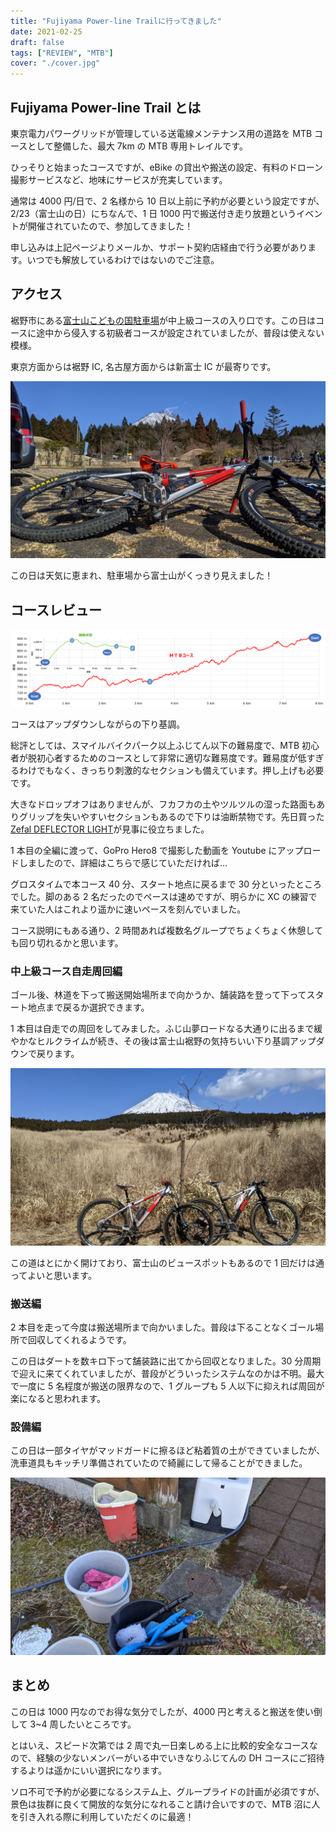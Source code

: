 ```yaml
---
title: "Fujiyama Power-line Trailに行ってきました"
date: 2021-02-25
draft: false
tags: ["REVIEW", "MTB"]
cover: "./cover.jpg"
---
```


## Fujiyama Power-line Trail とは

東京電力パワーグリッドが管理している送電線メンテナンス用の道路を MTB コースとして整備した、最大 7km の MTB 専用トレイルです。

ひっそりと始まったコースですが、eBike の貸出や搬送の設定、有料のドローン撮影サービスなど、地味にサービスが充実しています。

<LinkBox url="https://www.tepco.co.jp/pg/company/summary/office/shizuoka/MTB/index-j.html" />

通常は 4000 円/日で、2 名様から 10 日以上前に予約が必要という設定ですが、2/23（富士山の日）にちなんで、1 日 1000 円で搬送付き走り放題というイベントが開催されていたので、参加してきました！

申し込みは上記ページよりメールか、サポート契約店経由で行う必要があります。いつでも解放しているわけではないのでご注意。

## アクセス

裾野市にある[富士山こどもの国駐車場](https://goo.gl/maps/mZF28hixrq9QBbsr9)が中上級コースの入り口です。この日はコースに途中から侵入する初級者コースが設定されていましたが、普段は使えない模様。

東京方面からは裾野 IC, 名古屋方面からは新富士 IC が最寄りです。

![いい天気](./cover.jpg)

この日は天気に恵まれ、駐車場から富士山がくっきり見えました！

## コースレビュー

![コースプロフィール](./Fujiyama_Power-line_Trail_Course2.png)

コースはアップダウンしながらの下り基調。

総評としては、スマイルバイクパーク以上ふじてん以下の難易度で、MTB 初心者が脱初心者するためのコースとして非常に適切な難易度です。難易度が低すぎるわけでもなく、きっちり刺激的なセクションも備えています。押し上げも必要です。

大きなドロップオフはありませんが、フカフカの土やツルツルの湿った路面もありグリップを失いやすいセクションもあるので下りは油断禁物です。先日買った[Zefal DEFLECTOR LIGHT](https://amzn.to/3rYIqO9)が見事に役立ちました。

<LinkBox url="https://www.amazon.co.jp/dp/B00XMPQQ1W" isAmazonLink />

<LinkBox url="https://blog.gensobunya.net/post/2021/02/compact_rear_mudgurad/" />

1 本目の全編に渡って、GoPro Hero8 で撮影した動画を Youtube にアップロードしましたので、詳細はこちらで感じていただければ…

<LinkBox url="https://youtu.be/mWl6x8iVLOc" />

グロスタイムで本コース 40 分、スタート地点に戻るまで 30 分といったところでした。脚のある 2 名だったのでペースは速めですが、明らかに XC の練習で来ていた人はこれより遥かに速いペースを刻んでいました。

コース説明にもある通り、2 時間あれば複数名グループでちょくちょく休憩しても回り切れるかと思います。

### 中上級コース自走周回編

ゴール後、林道を下って搬送開始場所まで向かうか、舗装路を登って下ってスタート地点まで戻るか選択できます。

1 本目は自走での周回をしてみました。ふじ山夢ロードなる大通りに出るまで緩やかなヒルクライムが続き、その後は富士山裾野の気持ちいい下り基調アップダウンで戻ります。

![富士山！！！](./jisou.jpg)

この道はとにかく開けており、富士山のビュースポットもあるので 1 回だけは通ってよいと思います。

### 搬送編

2 本目を走って今度は搬送場所まで向かいました。普段は下ることなくゴール場所で回収してくれるようです。

この日はダートを数キロ下って舗装路に出てから回収となりました。30 分周期で迎えに来てくれていましたが、普段がどういったシステムなのかは不明。最大で一度に 5 名程度が搬送の限界なので、1 グループも 5 人以下に抑えれば周回が楽になると思われます。

### 設備編

この日は一部タイヤがマッドガードに擦るほど粘着質の土ができていましたが、洗車道具もキッチリ準備されていたので綺麗にして帰ることができました。

![洗車道具が完備されています](./washer.jpg)

## まとめ

この日は 1000 円なのでお得な気分でしたが、4000 円と考えると搬送を使い倒して 3~4 周したいところです。

とはいえ、スピード次第では 2 周で丸一日楽しめる上に比較的安全なコースなので、経験の少ないメンバーがいる中でいきなりふじてんの DH コースにご招待するよりは遥かにいい選択になります。

ソロ不可で予約が必要になるシステム上、グループライドの計画が必須ですが、景色は抜群に良くて開放的な気分になれること請け合いですので、MTB 沼に人を引き入れる際に利用していただくのに最適！
